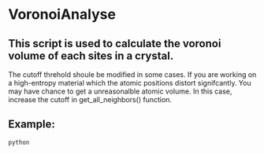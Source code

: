 # VoronoiAnalyse
## This script is used to calculate the voronoi volume of each sites in a crystal.


The cutoff threhold shoule be modified in some cases. 
If you are working on a high-entropy material which the atomic positions distort signifcantly.
You may have chance to get a unreasonalble atomic volume. In this case, increase the cutoff 
in get_all_neighbors() function.


## Example:
```markdown
python 
